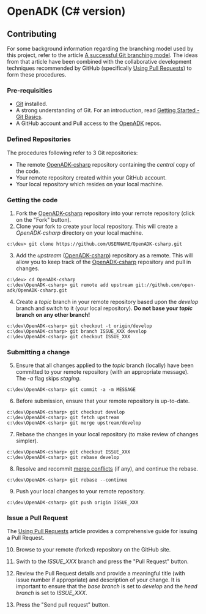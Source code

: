OpenADK (C# version)
====================

Contributing
------------

For some background information regarding the branching model used by this project, refer to the article [A successful Git branching model][1]. The ideas from that article have been combined with the collaborative development techniques recommended by GitHub (specifically [Using Pull Requests][2]) to form these procedures.

### Pre-requisities ###

* [Git][3] installed.
* A strong understanding of Git. For an introduction, read [Getting Started - Git Basics][4].
* A GitHub account and Pull access to the [OpenADK][5] repos.

### Defined Repositories ###

The procedures following refer to 3 Git repositories:

* The remote [OpenADK-csharp][8] repository containing the _central_ copy of the code.
* Your remote repository created within your GitHub account.
* Your local repository which resides on your local machine.

### Getting the code ###

1. Fork the [OpenADK-csharp][8] repository into your remote repository (click on the "Fork" button).
2. Clone your fork to create your local repository. This will create a _OpenADK-csharp_ directory on your local machine.

```dos
c:\dev> git clone https://github.com/USERNAME/OpenADK-csharp.git
```

3. Add the _upstream_ ([OpenADK-csharp][8]) repository as a remote. This will allow you to keep track of the [OpenADK-csharp][8] repository and pull in changes.

```dos
c:\dev> cd OpenADK-csharp
c:\dev\OpenADK-csharp> git remote add upstream git://github.com/open-adk/OpenADK-csharp.git
```

4. Create a _topic_ branch in your remote repository based upon the _develop_ branch and switch to it (your local repository). __Do not base your _topic_ branch on any other branch!__

```dos
c:\dev\OpenADK-csharp> git checkout -t origin/develop
c:\dev\OpenADK-csharp> git branch ISSUE_XXX develop
c:\dev\OpenADK-csharp> git checkout ISSUE_XXX
```

### Submitting a change ###

5. Ensure that all changes applied to the _topic_ branch (locally) have been committed to your remote repository (with an appropriate message). The _-a_ flag skips _staging_.

```dos
c:\dev\OpenADK-csharp> git commit -a -m MESSAGE
```

6. Before submission, ensure that your remote repository is up-to-date.

```dos
c:\dev\OpenADK-csharp> git checkout develop
c:\dev\OpenADK-csharp> git fetch upstream
c:\dev\OpenADK-csharp> git merge upstream/develop
```

7. Rebase the changes in your local repository (to make review of changes simpler).

```dos
c:\dev\OpenADK-csharp> git checkout ISSUE_XXX
c:\dev\OpenADK-csharp> git rebase develop
```

8. Resolve and recommit [merge conflicts][7] (if any), and continue the rebase.

```dos
c:\dev\OpenADK-csharp> git rebase --continue
```

9. Push your local changes to your remote repository.

```dos
c:\dev\OpenADK-csharp> git push origin ISSUE_XXX
```

### Issue a Pull Request ###

The [Using Pull Requests][2] article provides a comprehensive guide for issuing a Pull Request.

10. Browse to your remote (forked) repository on the GitHub site.

11. Swith to the _ISSUE_XXX_ branch and press the "Pull Request" button.

12. Review the Pull Request details and provide a meaningful title (with issue number if appropriate) and description of your change. It is important to ensure that the _base branch_ is set to _develop_ and the _head branch_ is set to _ISSUE_XXX_.

13. Press the "Send pull request" button.

[1]: http://nvie.com/posts/a-successful-git-branching-model
[2]: https://help.github.com/articles/using-pull-requests
[3]: http://git-scm.com/downloads
[4]: http://git-scm.com/book/en/Getting-Started-Git-Basics
[5]: https://github.com/organizations/open-adk
[6]: forkButton.png "Fork"
[7]: http://git-scm.com/book/en/Git-Branching-Basic-Branching-and-Merging#Basic-Merge-Conflicts
[8]: https://github.com/open-adk/OpenADK-csharp
[9]: http://symfony.com/doc/current/contributing/code/patches.html

